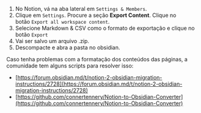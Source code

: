 1.  No Notion, vá na aba lateral em `Settings & Members`.
2.  Clique em `Settings`. Procure a seção **Export Content**. Clique no botão `Export all workspace content`.
3.  Selecione Markdown & CSV como o formato de exportação e clique no botão `Export`
4.  Vai ser salvo um arquivo .zip.
5.  Descompacte e abra a pasta no obsidian.

Caso tenha problemas com a formatação dos conteúdos das páginas, a comunidade tem alguns scripts para resolver isso:

-   [https://forum.obsidian.md/t/notion-2-obsidian-migration-instructions/2728](https://forum.obsidian.md/t/notion-2-obsidian-migration-instructions/2728)
-   [https://github.com/connertennery/Notion-to-Obsidian-Converter](https://github.com/connertennery/Notion-to-Obsidian-Converter)
